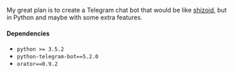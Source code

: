 My great plan is to create a Telegram chat bot that would be like [shizoid](https://github.com/top4ek/shizoid), but in Python and maybe with some extra features.

#### Dependencies
* `python >= 3.5.2`
* `python-telegram-bot==5.2.0`
* `orator==0.9.2`
